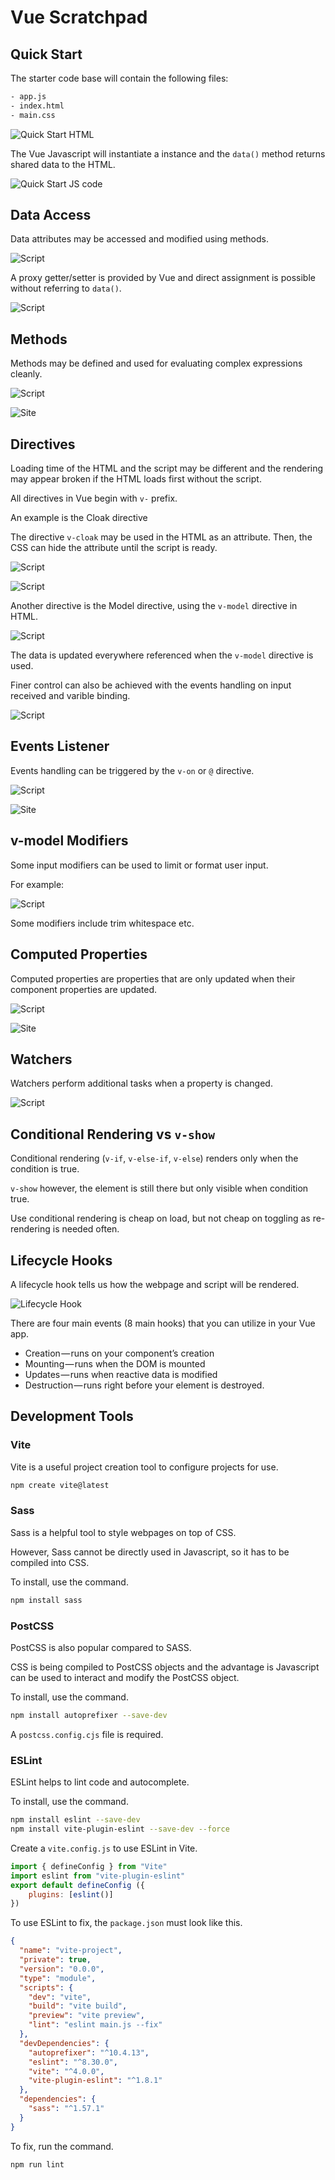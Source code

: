 # Vue Scratchpad

## Quick Start

The starter code base will contain the following files:

```bash
- app.js
- index.html
- main.css
```

![Quick Start HTML](docs/assets/code-snapshot-quick-start.png)

The Vue Javascript will instantiate a instance and the `data()` method returns shared data to the HTML.

![Quick Start JS code](docs/assets/code-snapshot-quick-start-2.png)

## Data Access

Data attributes may be accessed and modified using methods.

![Script](docs/assets/code-snapshot-data-access-1.png)

A proxy getter/setter is provided by Vue and direct assignment is possible without referring to `data()`.

![Script](docs/assets/code-snapshot-data-access-2.png)

## Methods

Methods may be defined and used for evaluating complex expressions cleanly.

![Script](docs/assets/code-snapshot-method-2.png)

![Site](docs/assets/code-snapshot-method-1.png)

## Directives

Loading time of the HTML and the script may be different and the rendering may appear broken if the HTML loads first without the script.

All directives in Vue begin with `v-` prefix.

An example is the Cloak directive

The directive `v-cloak` may be used in the HTML as an attribute. Then, the CSS can hide the attribute until the script is ready.

![Script](doc/assets/code-snapshot-directive-2.png)

![Script](doc/assets/code-snapshot-directive-1.png)

Another directive is the Model directive, using the `v-model` directive in HTML.

![Script](doc/assets/code-snapshot-directive-3.png)

The data is updated everywhere referenced when the `v-model` directive is used.

Finer control can also be achieved with the events handling on input received and varible binding.

![Script](doc/assets/code-snapshot-directive-4.png)

## Events Listener

Events handling can be triggered by the `v-on` or `@` directive.

![Script](docs/assets/code-snapshot-events-handling-1.png)

![Site](docs/assets/code-snapshot-events-handling-2.png)

## v-model Modifiers

Some input modifiers can be used to limit or format user input.

For example:

![Script](docs/assets/code-snapshot-v-model-modifier-1.png)

Some modifiers include trim whitespace etc.

## Computed Properties

Computed properties are properties that are only updated when their component properties are updated.

![Script](docs/assets/code-snapshot-computed-properties-1.png)

![Site](docs/assets/code-snapshot-computed-properties-2.png)

## Watchers

Watchers perform additional tasks when a property is changed.

![Script](docs/assets/code-snapshot-watchers.png)

## Conditional Rendering vs `v-show`

Conditional rendering (`v-if`, `v-else-if`, `v-else`) renders only when the condition is true.

`v-show` however, the element is still there but only visible when condition true.

Use conditional rendering is cheap on load, but not cheap on toggling as re-rendering is needed often.

## Lifecycle Hooks

A lifecycle hook tells us how the webpage and script will be rendered.

![Lifecycle Hook](https://dltqhkoxgn1gx.cloudfront.net/img/posts/how-to-use-lifecycle-hooks-in-vue3-1.png)

There are four main events (8 main hooks) that you can utilize in your Vue app.

- Creation — runs on your component’s creation
- Mounting — runs when the DOM is mounted
- Updates — runs when reactive data is modified
- Destruction — runs right before your element is destroyed.

## Development Tools

### Vite

Vite is a useful project creation tool to configure projects for use.

```bash
npm create vite@latest
```

### Sass

Sass is a helpful tool to style webpages on top of CSS.

However, Sass cannot be directly used in Javascript, so it has to be compiled into CSS.

To install, use the command.

```bash
npm install sass
```

### PostCSS

PostCSS is also popular compared to SASS.

CSS is being compiled to PostCSS objects and the advantage is Javascript can be used to interact and modify the PostCSS object.

To install, use the command.

```bash
npm install autoprefixer --save-dev
```

A `postcss.config.cjs` file is required.

### ESLint

ESLint helps to lint code and autocomplete.

To install, use the command.

```bash
npm install eslint --save-dev
npm install vite-plugin-eslint --save-dev --force
```

Create a `vite.config.js` to use ESLint in Vite.

```javascript
import { defineConfig } from "Vite"
import eslint from "vite-plugin-eslint"
export default defineConfig ({
    plugins: [eslint()]
})
```

To use ESLint to fix, the `package.json` must look like this.

```json
{
  "name": "vite-project",
  "private": true,
  "version": "0.0.0",
  "type": "module",
  "scripts": {
    "dev": "vite",
    "build": "vite build",
    "preview": "vite preview",
    "lint": "eslint main.js --fix"
  },
  "devDependencies": {
    "autoprefixer": "^10.4.13",
    "eslint": "^8.30.0",
    "vite": "^4.0.0",
    "vite-plugin-eslint": "^1.8.1"
  },
  "dependencies": {
    "sass": "^1.57.1"
  }
}
```

To fix, run the command.

```bash
npm run lint
```
